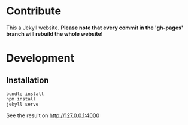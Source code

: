 # Contribute

This a Jekyll website. **Please note that every commit in the 'gh-pages' branch will rebuild the whole website!**

# Development
## Installation

```
bundle install
npm install
jekyll serve
```

See the result on http://127.0.0.1:4000
